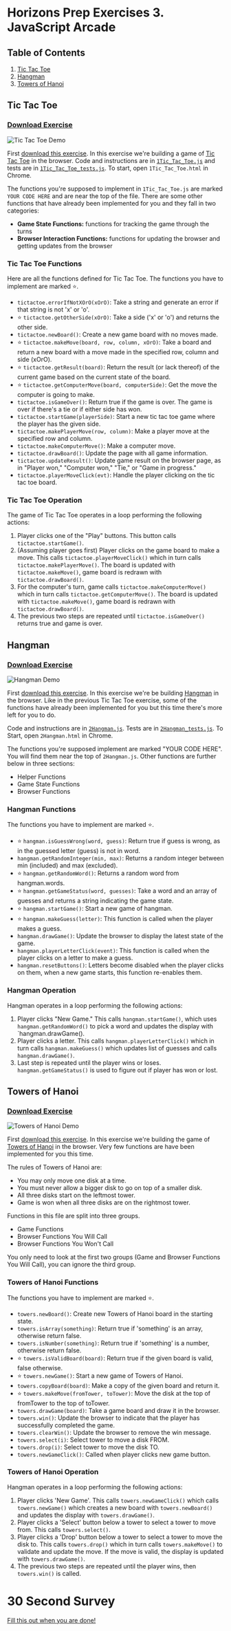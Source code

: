 # Horizons Prep Exercises 3. JavaScript Arcade

## Table of Contents

1. [Tic Tac Toe](#tictactoe)
1. [Hangman](#hangman)
1. [Towers of Hanoi](#towers)

## <a id="tictactoe">Tic Tac Toe</a>

### [Download Exercise][tictactoe-dl]

![Tic Tac Toe Demo](img/tictactoe.gif)

First [download this exercise][tictactoe-dl].
In this exercise we're building a game of [Tic Tac Toe][tictactoe] in
the browser. Code and instructions are in [`1Tic_Tac_Toe.js`](1Tic_Tac_Toe.js)
and tests are in [`1Tic_Tac_Toe_tests.js`](1Tic_Tac_Toe_tests.js). To start,
open `1Tic_Tac_Toe.html` in Chrome.

The functions you're supposed to implement in `1Tic_Tac_Toe.js` are marked
`YOUR CODE HERE` and are near the top of the file. There are some other
functions that have already been implemented for you and they fall in two
categories:

 * **Game State Functions:** functions for tracking the game through the turns
 * **Browser Interaction Functions:** functions for updating the browser and
   getting updates from the browser

### Tic Tac Toe Functions

Here are all the functions defined for Tic Tac Toe. The functions you have to
implement are marked :star:.

 * `tictactoe.errorIfNotXOrO(xOrO)`: Take a string and generate an error if that string is not 'x' or 'o'.
 * :star: `tictactoe.getOtherSide(xOrO)`: Take a side ('x' or 'o') and returns the other side.
 * `tictactoe.newBoard()`: Create a new game board with no moves made.
 * :star: `tictactoe.makeMove(board, row, column, xOrO)`: Take a board and return a new board with a move made in the specified row, column and side (xOrO).
 * :star: `tictactoe.getResult(board)`: Return the result (or lack thereof) of the current game based on the current state of the board.
 * :star: `tictactoe.getComputerMove(board, computerSide)`: Get the move the computer is going to make.
 * `tictactoe.isGameOver()`: Return true if the game is over. The game is over if there's a tie or if either side has won.
 * `tictactoe.startGame(playerSide)`: Start a new tic tac toe game where the player has the given side.
 * `tictactoe.makePlayerMove(row, column)`: Make a player move at the specified row and column.
 * `tictactoe.makeComputerMove()`:  Make a computer move.
 * `tictactoe.drawBoard()`: Update the page with all game information.
 * `tictactoe.updateResult()`:  Update game result on the browser page, as in "Player won," "Computer won," "Tie," or "Game in progress."
 * `tictactoe.playerMoveClick(evt)`:  Handle the player clicking on the tic tac toe board.

### Tic Tac Toe Operation

The game of Tic Tac Toe operates in a loop performing the following actions:

1. Player clicks one of the "Play" buttons. This button calls `tictactoe.startGame()`.
1. (Assuming player goes first) Player clicks on the game board to make a move.
   This calls `tictactoe.playerMoveClick()` which in turn calls `tictactoe.makePlayerMove()`.
   The board is updated with `tictactoe.makeMove()`, game board is redrawn with `tictactoe.drawBoard()`.
1. For the computer's turn, game calls `tictactoe.makeComputerMove()` which in turn calls `tictactoe.getComputerMove()`.
   The board is updated with `tictactoe.makeMove()`, game board is redrawn with `tictactoe.drawBoard()`.
1. The previous two steps are repeated until `tictactoe.isGameOver()` returns true and game is over.

## <a id="hangman">Hangman</a>

### [Download Exercise][hangman-dl]

![Hangman Demo](img/hangman.gif)

First [download this exercise][hangman-dl].
In this exercise we're be building [Hangman][hangman] in the browser.
Like in the previous Tic Tac Toe exercise, some of the functions have
already been implemented for you but this time there's more left for you to
do.

Code and instructions are in [`2Hangman.js`](2Hangman.js). Tests are in
[`2Hangman_tests.js`](2Hangman_tests.js). To Start, open `2Hangman.html` in
Chrome.

The functions you're supposed implement are marked "YOUR CODE HERE".  You will
find them near the top of `2Hangman.js`.  Other functions are further below in
three sections:

 * Helper Functions
 * Game State Functions
 * Browser Functions

### Hangman Functions

The functions you have to implement are marked :star:.

 * :star: `hangman.isGuessWrong(word, guess)`: Return true if guess is wrong, as in the guessed letter (guess) is not in word.
 * `hangman.getRandomInteger(min, max)`: Returns a random integer between min (included) and max (excluded).
 * :star: `hangman.getRandomWord()`: Returns a random word from hangman.words.
 * :star: `hangman.getGameStatus(word, guesses)`: Take a word and an array of guesses and returns a string indicating the game state.
 * :star: `hangman.startGame()`: Start a new game of hangman.
 * :star: `hangman.makeGuess(letter)`:  This function is called when the player makes a guess.
 * `hangman.drawGame()`: Update the browser to display the latest state of the game.
 * `hangman.playerLetterClick(event)`:  This function is called when the player clicks on a letter to make a guess.
 * `hangman.resetButtons()`: Letters become disabled when the player clicks on them, when a new game starts, this function re-enables them.


### Hangman Operation

Hangman operates in a loop performing the following actions:

1. Player clicks "New Game." This calls `hangman.startGame()`, which uses
   `hangman.getRandomWord()` to pick a word and updates the display with
   `hangman.drawGame().
2. Player clicks a letter. This calls `hangman.playerLetterClick()` which in
   turn calls `hangman.makeGuess()` which updates list of guesses and calls `hangman.drawGame()`.
3. Last step is repeated until the player wins or loses.
   `hangman.getGameStatus()` is used to figure out if player has won or lost.

## <a id="towers">Towers of Hanoi</a>

### [Download Exercise][towers-dl]

![Towers of Hanoi Demo](img/towers.gif)

First [download this exercise][towers-dl].
In this exercise we're building the game of [Towers of Hanoi][towers] in the browser.
Very few functions are have been implemented for you this time.

The rules of Towers of Hanoi are:

 * You may only move one disk at a time.
 * You must never allow a bigger disk to go on top of a smaller disk.
 * All three disks start on the leftmost tower.
 * Game is won when all three disks are on the rightmost tower.

Functions in this file are split into three groups.

 * Game Functions
 * Browser Functions You Will Call
 * Browser Functions You Won't Call

You only need to look at the first two groups (Game and Browser Functions You
Will Call), you can ignore the third group.

### Towers of Hanoi Functions

The functions you have to implement are marked :star:.

 * `towers.newBoard()`: Create new Towers of Hanoi board in the starting state.
 * `towers.isArray(something)`: Return true if 'something' is an array, otherwise return false.
 * `towers.isNumber(something)`: Return true if 'something' is a number, otherwise return false.
 * :star: `towers.isValidBoard(board)`: Return true if the given board is valid, false otherwise.
 * :star: `towers.newGame()`:  Start a new game of Towers of Hanoi.
 * `towers.copyBoard(board)`: Make a copy of the given board and return it.
 * :star: `towers.makeMove(fromTower, toTower)`: Move the disk at the top of fromTower to the top of toTower.
 * `towers.drawGame(board)`: Take a game board and draw it in the browser.
 * `towers.win()`: Update the browser to indicate that the player has successfully completed the game. 
 * `towers.clearWin()`: Update the browser to remove the win message.
 * `towers.select(i)`: Select tower to move a disk FROM.
 * `towers.drop(i)`: Select tower to move the disk TO. 
 * `towers.newGameClick()`:  Called when player clicks new game button.

### Towers of Hanoi Operation

Hangman operates in a loop performing the following actions:

1. Player clicks 'New Game'. This calls `towers.newGameClick()` which calls
   `towers.newGame()` which creates a new board with `towers.newBoard()` and
   updates the display with `towers.drawGame()`.
1. Player clicks a 'Select' button below a tower to select a tower to move
   from. This calls `towers.select()`.
1. Player clicks a 'Drop' button below a tower to select a tower to move the
   disk to. This calls `towers.drop()` which in turn calls `towers.makeMove()`
   to validate and update the move. If the move is valid, the display is
   updated with `towers.drawGame()`.
1. The previous two steps are repeated until the player wins, then `towers.win()` is called.

# 30 Second Survey

[Fill this out when you are done!][form]

[form]: https://docs.google.com/forms/d/1_wNGzhOV5AAN0qAEsSKJmpHzSbhON-_uaYDPDrKeGPM/viewform
[towers]: https://en.wikipedia.org/wiki/Tower_of_Hanoi
[hangman]: https://en.wikipedia.org/wiki/Hangman_(game)
[tictactoe]: https://en.wikipedia.org/wiki/Tic-tac-toe
[tictactoe-dl]: https://horizons-static.s3.amazonaws.com/prepwork/3_js_arcade/1Tic_Tac_Toe.zip
[hangman-dl]: https://horizons-static.s3.amazonaws.com/prepwork/3_js_arcade/2Hangman.zip
[towers-dl]: https://horizons-static.s3.amazonaws.com/prepwork/3_js_arcade/3Towers_of_Hanoi.zip
